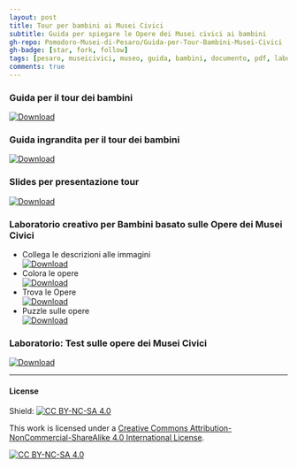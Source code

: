```yaml
---
layout: post
title: Tour per bambini ai Musei Civici
subtitle: Guida per spiegare le Opere dei Musei civici ai bambini
gh-repo: Pomodoro-Musei-di-Pesaro/Guida-per-Tour-Bambini-Musei-Civici
gh-badge: [star, fork, follow]
tags: [pesaro, museicivici, museo, guida, bambini, documento, pdf, laboratoriocreativo, laboratorio, presentazione, slides]
comments: true
---
```

### Guida per il tour dei bambini  
[![Download](https://custom-icon-badges.demolab.com/badge/-Scarica%20il%20documento-red?style=for-the-badge&logo=download&logoColor=white "Documento")](https://github.com/Pomodoro-Musei-di-Pesaro/Guida-per-Tour-Bambini-Musei-Civici/releases/download/v1.0/Guida_per_Tour_Bambini_Musei_Civici.pdf)
### Guida ingrandita per il tour dei bambini  
[![Download](https://custom-icon-badges.demolab.com/badge/-Scarica%20il%20documento-red?style=for-the-badge&logo=download&logoColor=white "Documento")](https://github.com/Pomodoro-Musei-di-Pesaro/Guida-per-Tour-Bambini-Musei-Civici/releases/download/v1.0/Guida_per_Tour_Bambini_Musei_Civici-Ingrandita.pdf)
### Slides per presentazione tour  
[![Download](https://custom-icon-badges.demolab.com/badge/-Scarica%20il%20documento-red?style=for-the-badge&logo=download&logoColor=white "Documento")](https://github.com/Pomodoro-Musei-di-Pesaro/Guida-per-Tour-Bambini-Musei-Civici/releases/download/v1.0/Slides-Guida_per_Tour_Bambini_Musei_Civici.pdf)
### Laboratorio creativo per Bambini basato sulle Opere dei Musei Civici  
- Collega le descrizioni alle immagini  
    [![Download](https://custom-icon-badges.demolab.com/badge/-Scarica%20il%20documento-red?style=for-the-badge&logo=download&logoColor=white "Documento")](https://github.com/Pomodoro-Musei-di-Pesaro/Guida-per-Tour-Bambini-Musei-Civici/releases/download/v1.0/Laboratorio_Creativo-Collega_le_Descrizioni_alle_Immagini.pdf)
- Colora le opere  
    [![Download](https://custom-icon-badges.demolab.com/badge/-Scarica%20il%20documento-red?style=for-the-badge&logo=download&logoColor=white "Documento")](https://github.com/Pomodoro-Musei-di-Pesaro/Guida-per-Tour-Bambini-Musei-Civici/releases/download/v1.0/Laboratorio_Creativo-Colora_le_Opere.pdf)
- Trova le Opere  
    [![Download](https://custom-icon-badges.demolab.com/badge/-Scarica%20il%20documento-red?style=for-the-badge&logo=download&logoColor=white "Documento")](https://github.com/Pomodoro-Musei-di-Pesaro/Guida-per-Tour-Bambini-Musei-Civici/releases/download/v1.0/Laboratorio_Creativo-Trova_le_Opere.pdf)
- Puzzle sulle opere  
    [![Download](https://custom-icon-badges.demolab.com/badge/-Scarica%20il%20documento-red?style=for-the-badge&logo=download&logoColor=white "Documento")](https://github.com/Pomodoro-Musei-di-Pesaro/Guida-per-Tour-Bambini-Musei-Civici/releases/download/v1.0/Laboratorio_Creativo-Puzzle_sulle_Opere.pdf)
<a/>

### Laboratorio: Test sulle opere dei Musei Civici  
[![Download](https://custom-icon-badges.demolab.com/badge/-Scarica%20il%20documento-red?style=for-the-badge&logo=download&logoColor=white "Documento")](https://github.com/Pomodoro-Musei-di-Pesaro/Guida-per-Tour-Bambini-Musei-Civici/releases/download/v1.0/Laboratorio-Test.pdf)

___
#### License
Shield: [![CC BY-NC-SA 4.0][cc-by-nc-sa-shield]][cc-by-nc-sa]

This work is licensed under a
[Creative Commons Attribution-NonCommercial-ShareAlike 4.0 International License][cc-by-nc-sa].

[![CC BY-NC-SA 4.0][cc-by-nc-sa-image]][cc-by-nc-sa]

[cc-by-nc-sa]: http://creativecommons.org/licenses/by-nc-sa/4.0/
[cc-by-nc-sa-image]: https://licensebuttons.net/l/by-nc-sa/4.0/88x31.png
[cc-by-nc-sa-shield]: https://img.shields.io/badge/License-CC%20BY--NC--SA%204.0-lightgrey.svg